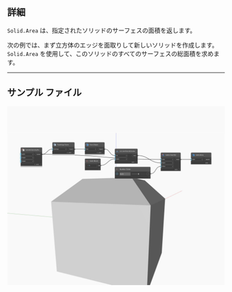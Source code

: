 ## 詳細
`Solid.Area` は、指定されたソリッドのサーフェスの面積を返します。

次の例では、まず立方体のエッジを面取りして新しいソリッドを作成します。`Solid.Area` を使用して、このソリッドのすべてのサーフェスの総面積を求めます。

___
## サンプル ファイル

![Area](./Autodesk.DesignScript.Geometry.Solid.Area_img.jpg)

